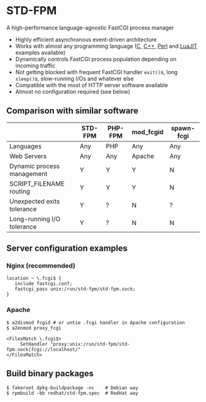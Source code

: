STD-FPM
=============
A high-performance language-agnostic FastCGI process manager
* Highly efficient asynchronous event-driven architecture
* Works with almost any programming language ([C](/examples/c/), [C++](/examples/c++/), [Perl](/examples/perl/) and [LuaJIT](/examples/luajit/) examples available)
* Dynamically controls FastCGI process population depending on incoming traffic
* Not getting blocked with frequent FastCGI handler ``exit()``s, long ``sleep()``s, slow-running I/Os and whatever else
* Compatible with the most of HTTP server software available
* Almost no configuration required (see below)

## Comparison with similar software
|                            | STD-FPM | PHP-FPM | mod_fcgid | spawn-fcgi |
| -------------------------- | ------- | ------- | --------- | -----------|
| Languages                  | Any     | PHP     | Any       | Any        |
| Web Servers                | Any     | Any     | Apache    | Any        |
| Dynamic process management | Y       | Y       | Y         | N          |
| SCRIPT_FILENAME routing    | Y       | Y       | Y         | N          |
| Unexpected exits tolerance | Y       | ?       | N         | ?          |
| Long-running I/O tolerance | Y       | ?       | N         | N          |

## Server configuration examples
### Nginx (recommended)
```nohighlight
location ~ \.fcgi$ {
   include fastcgi.conf;
   fastcgi_pass unix:/run/std-fpm/std-fpm.sock;
}
```
### Apache
```nohighlight
$ a2dismod fcgid # or untie .fcgi handler in Apache configuration
$ a2enmod proxy_fcgi
```
```nohighlight
<FilesMatch \.fcgi$>
     SetHandler "proxy:unix:/run/std-fpm/std-fpm.sock|fcgi://localhost/"
</FilesMatch>
```
## Build binary packages
```nohighlight
$ fakeroot dpkg-buildpackage -nc    # Debian way
$ rpmbuild -bb redhat/std-fpm.spec  # RedHat way
```
